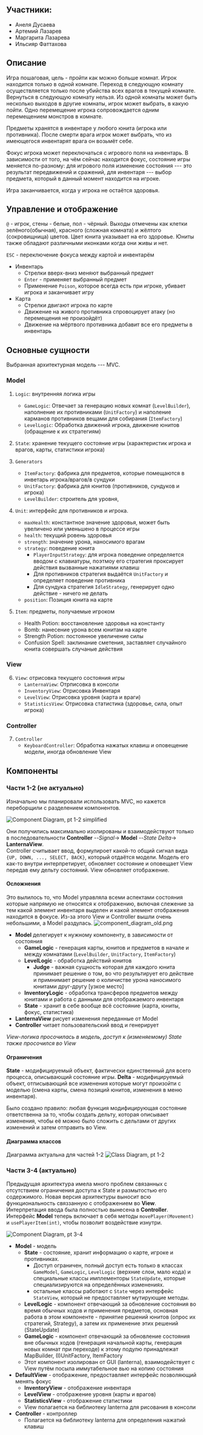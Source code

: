 ## Участники:
- Анеля Дусаева
- Артемий Лазарев
- Маргарита Лазарева
- Ильсияр Фаттахова

## Описание

Игра пошаговая, цель - пройти как можно больше комнат. Игрок находится только в одной комнате. Переход в следующую комнату осуществляется только после убийства всех врагов в текущей комнате. Вернуться в следующую комнату нельзя. Из одной комнаты может быть несколько выходов в другие комнаты, игрок может выбрать, в какую пойти. Одно перемещение игрока сопровождается одним перемещением монстров в комнате.

Предметы хранятся в инвентаре у любого юнита (игрока или противника). После смерти врага игрок может выбрать, что из имеющегося инвентарят врага он возьмёт себе.

Фокус игрока может переключаться с игрового поля на инвентарь. В зависимости от того, на чём сейчас находится фокус, состояние игры меняется по-разному: для игрового поля изменение состояния --- это результат передвижений и сражений, для инвентаря --- выбор предмета, который в данный момент находится на игроке.

Игра заканчивается, когда у игрока не остаётся здоровья.

## Управление и отображение
`@` - игрок, стены - белые, пол - чёрный. Выходы отмечены как клетки зелёного(обычная), красного (сложная комната) и жёлтого (сокровищница) цветов.
Цвет юнита указывает на его здоровье. Юниты также обладают различными иконками когда они живы и нет.

`ESC` - переключение фокуса между картой и инвентарём
 * Инвентарь
   * Стрелки вверх-вниз меняют выбранный предмет
   * `Enter` - применяет выбранный предмет
   * Применение `Poison`, которое всегда есть при игроке, убивает игрока и заканчивает игру
 * Карта
   * Стрелки двигают игрока по карте
   * Движение на живого противника спровоцирует атаку (но перемещения не произойдёт)
   * Движение на мёртвого противника добавит все его предметы в инвентарь

## Основные сущности

Выбранная архитектурная модель --- MVC.

### Model

1. `Logic`: внутренняя логика игры
    - `GameLogic`: Отвечает за генерацию новых комнат (`LevelBuilder`), наполнение их противниками (`UnitFactory`) и наполение карманов противников вещами для собирания (`ItemFactory`)
    - `LevelLogic`: Обработка движений игрока, движение юнитов (обращение к их стратегиям)

2. `State`: хранение текущего состояние игры (характеристик игрока и врагов, карты, статистики игрока)

3. `Generators`
    - `ItemFactory`: фабрика для предметов, которые помещаются в инветарь игрока/врагов/в сундуки
    - `UnitFactory`: фабрика для юнитов (противников, сундуков и игрока)
    - `LevelBuilder`: строитель для уровня, 

4. `Unit`: интерфейс для противников и игрока.
   * `maxHealth`: константное значение здоровья, может быть увеличено или уменьшено в процессе игры 
   * `health`: текущий ровень здоровья
   * `strength`: значение урона, наносимого врагам
   * `strategy`: поведение юнита
     * `PlayerInputStrategy`: для игрока поведение определяется вводом с клавиатуры, поэтмоу его стратегия
        проксирует действия вызванные нажатиями клавиш
     * Для противников стратегия выдаётся `UnitFactory` и определяет поведение противника
     * Для сундука стратегия `IdleStrategy`, генерирует одно действие - ничего не делать
   * `position`: Позиция юнита на карте

5. `Item`: предметы, получаемые игроком
   * Health Potion: восстановление здоровья на константу
   * Bomb: нанесение урона всем юнитам на карте
   * Strength Potion: постоянное увеличение силы
   * Confusion Spell: заклинание сметения, заставляет случайного юнита совершать случаные действия


### View 

6. `View`: отрисовка текущего состояния игры
   - `LanternaView`: Отрписовка в консоли
   - `InventoryView`: Отрисовка Инвентаря
   - `LevelView`: Отрисовка уровня (карта и враги)
   - `StatisticsView`: Отрисовка статистика (здоровье, сила, опыт игрока)

### Controller

7. `Controller`
    - `KeyboardController`: Обработка нажатых клавиш и оповещение модели, иногда обновление View

## Компоненты

### Части 1-2 (не актуально)
Изначально мы планировали использовать MVC, но кажется переборщили с разделением компонентов.

![Component Diagram, pt 1-2 simplified](component_diagram_old_simplified.png)

Они получились максимально изолированы и взаимодействуют только в последовательности
**Controller** --_Signal_-> **Model** --_State Delta_-> **LanternaView**. \
Controller считывает ввод, формулироет какой-то общий сигнал вида `{UP, DOWN, ..., SELECT, BACK}`, 
который отдаётся модели. Модель его как-то внутри интерпретирует, обновляет состояние и оповещает View передав ему дельту состояний. View обновляет отображение. 

#### Осложнения

Это вылилось то, что Model управляла всеми аспектами состояния которые напрямую не относятся к отображению, включая слежение за тем какой элемент инвентаря выделен и какой элемент отображения находится в фокусе. Из-за этого View и Controller вышли очень небольшими, а Model раздулась.
![component_diagram_old.png](component_diagram_old.png)


 * **Model** делегирует к нужному компоненту, в зависимости от состояния
   * **GameLogic** - генерация карты, юнитов и предметов в начале и между комнатами (`LevelBuilder`, `UnitFactory`, `ItemFactory`)
   * **LevelLogic** - обработка действий юнитов
     * **Judge** - важная сущность которая для каждого юнита принимает решение о том, во что результирует его действие и примнимает решение о количистве урона наносимого юнитами друг-другу [узкое место]
   * **InventoryLogic** - обработка трансферов предметов между юнитами и работа с данными для отображаемого инвентаря
   * **State** - хранит в себе вообще всё состояние (карта, юниты, фокус, статистика)
 * **LanternaView** рисует изменения переданные от Model
 * **Controller** читает пользовательский ввод и генерирует

_View-логика просочилась в модель, доступ к (изменяемому) State также просочился во View_

#### Ограничения

**State** - модифицируемый объект, фактически единственный для всего процесса, описывающий состояние игры. **Delta** - модифицируемый объект, отписывающий все изменения которые могут произойти с моделью (смена карты, смена позиций юнитов, изменения в меню инвентаря).

Было создано правило: любая функция модифицирующая состояние ответственна за то, чтобы создать дельту, которая описывает изменения, чтобы её можно было сложить с дельтами от других изменений и затем отправить во View.

#### Диаграмма классов

Диаграмма актуальна для частей 1-2
![Class Diagram, pt 1-2](class_diagram_old.png)

### Части 3-4 (актуально)

Предыдущая архитектура имела много проблем связанных с отсутствием ограничения доступа к State и размытостью его содержимого. Новая версия архитектуры выносит всю функциональность связзанную с отображением во **View**. Интерпретация ввода была полностью вынесена в **Controller**.
Интерфейс **Model** теперь включает в себя методы `movePlayer(Movement)` и `usePlayerItem(int)`, чтобы позволит воздействие изнутри. 

![Component Diagram, pt 3-4](component_diagram.png)

* **Model** - модель
   * **State** - состояние, хранит информацию о карте, игроке и противниках.
     * Доступ ограничен, полный доступ есть только в классах `GameModel`, `GameLogic`, `LevelLogic` (верхние слои, мало кода) и специальные классы имплементоры `StateUpdate`, которые специализируются на определённых изменениях.
     * остальные классы работают с `State` через интерфейс `StateView`, который не предоставляет мутирующие методы.
   * **LevelLogic** - компонент отвечающий за обновление состояния во время обычных ходов и применения предметов, основная работа в этом компоненте - принятие решений юнитов (опрос их стратегий, Strategy), а затем их применение этих решений (StateUpdate)
   * **GameLogic** - компонент отвечающий за обновление состояния вне обычных ходов (генерация начальной карты, генерация новых комнат при переходе) к этому подулю принадлежат MapBuilder, (I)UnitFactory, ItemFactory
   * Этот компонент изолирован от GUI (lanterna), взаимодействует с View путём посыла иммутабельное вью на копию состояния
* **DefaultView** - отображение, предоставляет интерфейс позволяющий менять фокус
   * **InventoryView** - отображение инвентаря
   * **LevelView** - отображение уровня (карты и врагов)
   * **StatisticsView** - отображение статистики
   * View полагается на библиотеку lanterna для рисования в консоли
* **Controller** - контроллер
   * Полагается на библиотеку lanterna для определения нажатий клавиш

